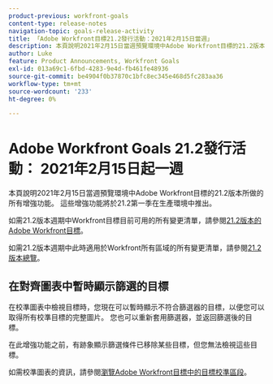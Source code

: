 ```yaml
---
product-previous: workfront-goals
content-type: release-notes
navigation-topic: goals-release-activity
title: 「Adobe Workfront目標21.2發行活動：2021年2月15日當週」
description: 本頁說明2021年2月15日當週預覽環境中Adobe Workfront目標的21.2版本所做的所有增強功能。 這些增強功能將於21.2第一季在生產環境中推出。
author: Luke
feature: Product Announcements, Workfront Goals
exl-id: 013a69c1-6fbd-4283-9e4d-fb461fe48936
source-git-commit: be4904f0b37870c1bfc8ec345e468d5fc283aa36
workflow-type: tm+mt
source-wordcount: '233'
ht-degree: 0%

---
```


# Adobe Workfront Goals 21.2發行活動： 2021年2月15日起一週

本頁說明2021年2月15日當週預覽環境中Adobe Workfront目標的21.2版本所做的所有增強功能。 這些增強功能將於21.2第一季在生產環境中推出。

如需21.2版本週期中Workfront目標目前可用的所有變更清單，請參閱[21.2版本的Adobe Workfront目標](../../../../product-announcements/product-releases/goals-release-activity/goals-21.2-release/goals-release-21-2.md)。

如需21.2版本週期中此時適用於Workfront所有區域的所有變更清單，請參閱[21.2版本總覽](../../../../product-announcements/product-releases/21.2-release-activity/21-2-release-overview.md)。

## 在對齊圖表中暫時顯示篩選的目標

在校準圖表中檢視目標時，您現在可以暫時顯示不符合篩選器的目標，以便您可以取得所有校準目標的完整圖片。 您也可以重新套用篩選器，並返回篩選後的目標。

在此增強功能之前，有跡象顯示篩選條件已移除某些目標，但您無法檢視這些目標。

如需校準圖表的資訊，請參閱[瀏覽Adobe Workfront目標中的目標校準區段](../../../../workfront-goals/goal-alignment/navigate-goal-alignment-chart.md)。

